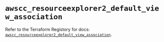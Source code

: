 # `awscc_resourceexplorer2_default_view_association`

Refer to the Terraform Registory for docs: [`awscc_resourceexplorer2_default_view_association`](https://registry.terraform.io/providers/hashicorp/awscc/0.70.0/docs/resources/resourceexplorer2_default_view_association).
